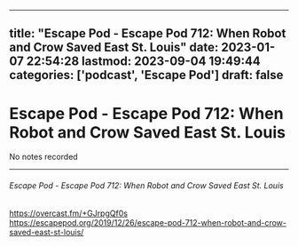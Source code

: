 
---
title: "Escape Pod - Escape Pod 712: When Robot and Crow Saved East St. Louis"
date: 2023-01-07 22:54:28
lastmod: 2023-09-04 19:49:44
categories: ['podcast', 'Escape Pod']
draft: false
---


# Escape Pod - Escape Pod 712: When Robot and Crow Saved East St. Louis

No notes recorded

- - -
###### Escape Pod - Escape Pod 712: When Robot and Crow Saved East St. Louis

https://overcast.fm/+GJrpgQf0s  
https://escapepod.org/2019/12/26/escape-pod-712-when-robot-and-crow-saved-east-st-louis/

<!-- #public #podcast #Escape Pod# -->

<!-- {BearID:79A10B68-1E06-438F-BC7A-58FBADEDD797-28016-00002D97D02562B6} -->
